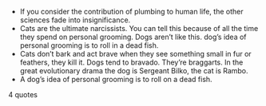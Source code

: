  - If you consider the contribution of plumbing to human life, the other sciences fade into insignificance.
 - Cats are the ultimate narcissists. You can tell this because of all the time they spend on personal grooming. Dogs aren’t like this. dog’s idea of personal grooming is to roll in a dead fish.
 - Cats don’t bark and act brave when they see something small in fur or feathers, they kill it. Dogs tend to bravado. They’re braggarts. In the great evolutionary drama the dog is Sergeant Bilko, the cat is Rambo.
 - A dog’s idea of personal grooming is to roll on a dead fish.

4 quotes